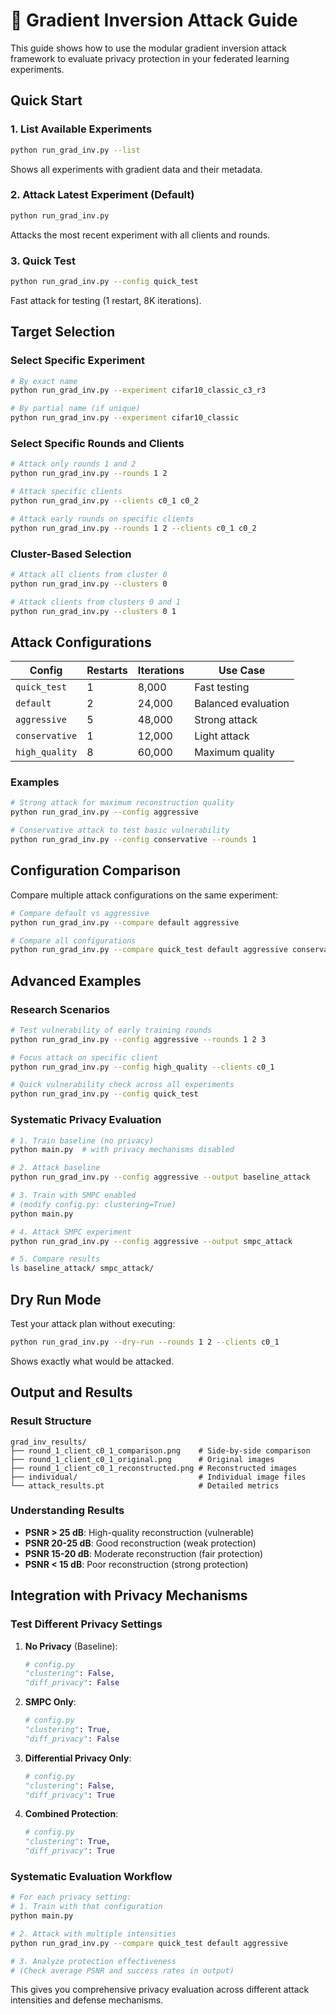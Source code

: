 # 🎯 Gradient Inversion Attack Guide

This guide shows how to use the modular gradient inversion attack framework to evaluate privacy protection in your federated learning experiments.

## Quick Start

### 1. List Available Experiments
```bash
python run_grad_inv.py --list
```
Shows all experiments with gradient data and their metadata.

### 2. Attack Latest Experiment (Default)
```bash
python run_grad_inv.py
```
Attacks the most recent experiment with all clients and rounds.

### 3. Quick Test
```bash
python run_grad_inv.py --config quick_test
```
Fast attack for testing (1 restart, 8K iterations).

## Target Selection

### Select Specific Experiment
```bash
# By exact name
python run_grad_inv.py --experiment cifar10_classic_c3_r3

# By partial name (if unique)
python run_grad_inv.py --experiment cifar10_classic
```

### Select Specific Rounds and Clients
```bash
# Attack only rounds 1 and 2
python run_grad_inv.py --rounds 1 2

# Attack specific clients
python run_grad_inv.py --clients c0_1 c0_2

# Attack early rounds on specific clients
python run_grad_inv.py --rounds 1 2 --clients c0_1 c0_2
```

### Cluster-Based Selection
```bash
# Attack all clients from cluster 0
python run_grad_inv.py --clusters 0

# Attack clients from clusters 0 and 1  
python run_grad_inv.py --clusters 0 1
```

## Attack Configurations

| Config | Restarts | Iterations | Use Case |
|--------|----------|------------|----------|
| `quick_test` | 1 | 8,000 | Fast testing |
| `default` | 2 | 24,000 | Balanced evaluation |
| `aggressive` | 5 | 48,000 | Strong attack |
| `conservative` | 1 | 12,000 | Light attack |
| `high_quality` | 8 | 60,000 | Maximum quality |

### Examples
```bash
# Strong attack for maximum reconstruction quality
python run_grad_inv.py --config aggressive

# Conservative attack to test basic vulnerability
python run_grad_inv.py --config conservative --rounds 1
```

## Configuration Comparison

Compare multiple attack configurations on the same experiment:

```bash
# Compare default vs aggressive
python run_grad_inv.py --compare default aggressive

# Compare all configurations
python run_grad_inv.py --compare quick_test default aggressive conservative high_quality
```

## Advanced Examples

### Research Scenarios

```bash
# Test vulnerability of early training rounds
python run_grad_inv.py --config aggressive --rounds 1 2 3

# Focus attack on specific client
python run_grad_inv.py --config high_quality --clients c0_1

# Quick vulnerability check across all experiments
python run_grad_inv.py --config quick_test
```

### Systematic Privacy Evaluation

```bash
# 1. Train baseline (no privacy)
python main.py  # with privacy mechanisms disabled

# 2. Attack baseline
python run_grad_inv.py --config aggressive --output baseline_attack

# 3. Train with SMPC enabled  
# (modify config.py: clustering=True)
python main.py

# 4. Attack SMPC experiment
python run_grad_inv.py --config aggressive --output smpc_attack

# 5. Compare results
ls baseline_attack/ smpc_attack/
```

## Dry Run Mode

Test your attack plan without executing:
```bash
python run_grad_inv.py --dry-run --rounds 1 2 --clients c0_1
```

Shows exactly what would be attacked.

## Output and Results

### Result Structure
```
grad_inv_results/
├── round_1_client_c0_1_comparison.png    # Side-by-side comparison
├── round_1_client_c0_1_original.png      # Original images
├── round_1_client_c0_1_reconstructed.png # Reconstructed images
├── individual/                           # Individual image files
└── attack_results.pt                     # Detailed metrics
```

### Understanding Results

- **PSNR > 25 dB**: High-quality reconstruction (vulnerable)
- **PSNR 20-25 dB**: Good reconstruction (weak protection) 
- **PSNR 15-20 dB**: Moderate reconstruction (fair protection)
- **PSNR < 15 dB**: Poor reconstruction (strong protection)

## Integration with Privacy Mechanisms

### Test Different Privacy Settings

1. **No Privacy** (Baseline):
   ```python
   # config.py
   "clustering": False,
   "diff_privacy": False
   ```

2. **SMPC Only**:
   ```python
   # config.py  
   "clustering": True,
   "diff_privacy": False
   ```

3. **Differential Privacy Only**:
   ```python
   # config.py
   "clustering": False, 
   "diff_privacy": True
   ```

4. **Combined Protection**:
   ```python
   # config.py
   "clustering": True,
   "diff_privacy": True
   ```

### Systematic Evaluation Workflow

```bash
# For each privacy setting:
# 1. Train with that configuration
python main.py

# 2. Attack with multiple intensities  
python run_grad_inv.py --compare quick_test default aggressive

# 3. Analyze protection effectiveness
# (Check average PSNR and success rates in output)
```

This gives you comprehensive privacy evaluation across different attack intensities and defense mechanisms.